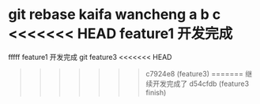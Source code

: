 git rebase
kaifa wancheng 
a
b
c
<<<<<<< HEAD
feature1 开发完成
=======
fffff
feature1 开发完成
git feature3
<<<<<<< HEAD
>>>>>>> c7924e8 (feature3)
=======
继续开发完成了
>>>>>>> d54cfdb (feature3 finish)
